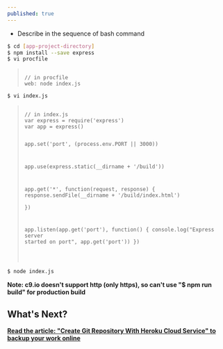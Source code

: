 ```yaml
---
published: true
---
```


* Describe in the sequence of bash command

```bash
$ cd [app-project-directory]
$ npm install --save express
$ vi procfile
```
<BLOCKQUOTE>
<pre class="javascript"><code class="javascript">
// in procfile
web: node index.js
</code></pre>
</BLOCKQUOTE>


```sh
$ vi index.js 
```
<BLOCKQUOTE> 
<pre class="javascript"><code class="javascript">
// in index.js
var express = require('express')
var app = express()

app.set('port', (process.env.PORT || 3000))

app.use(express.static(__dirname + '/build'))

app.get('*', function(request, response) {
	response.sendFile(__dirname + '/build/index.html')	
})

app.listen(app.get('port'), function() {
	console.log("Express server started on port", app.get('port'))
})

</code></pre>
</BLOCKQUOTE>


```bash
$ node index.js
```


**Note: c9.io doesn't support http (only https), so can't use "$ npm run build" for production build**


## What's Next?
**[Read the article: "Create Git Repository With Heroku Cloud Service" to backup your work online](https://mania7539.github.io/articles/create-git-repository-with-heroku-cloud-service.html)**
